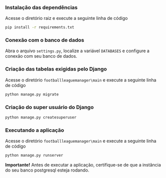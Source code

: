 ### Instalação das dependências
Acesse o diretório raiz e execute a seguinte linha de código
``` bash
pip install -r requirements.txt
```

### Conexão com o banco de dados
Abra o arquivo ```settings.py```, localize a variável ```DATABASES``` e configure a conexão com seu banco de dados.

### Criação das tabelas exigidas pelo Django
Acesse o diretório ```footballleaguemanager\main``` e execute a seguinte linha de código
``` bash
python manage.py migrate
```

### Criação do super usuário do Django
``` bash
python manage.py createsuperuser
```

### Executando a aplicação
Acesse o diretório ```footballleaguemanager\main``` e execute a seguinte linha de código
``` bash
python manage.py runserver
```
**Importante!**
Antes de executar a aplicação, certifique-se de que a instância do seu banco postgresql esteja rodando.
